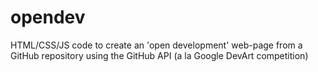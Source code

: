 opendev
=======

HTML/CSS/JS code to create an 'open development' web-page from a GitHub repository using the GitHub API (a la Google DevArt competition)
